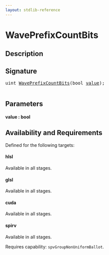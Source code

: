 ```yaml
---
layout: stdlib-reference
---
```


# WavePrefixCountBits

## Description





## Signature 

<pre>
<span class="code_keyword">uint</span> <a href="waveprefixcountbits-04af.html">WavePrefixCountBits</a>(<span class="code_keyword">bool</span> <a href="waveprefixcountbits-04af.html#decl-value" class="code_param">value</a>);

</pre>

## Parameters

####  <a id="decl-value"></a>value  : bool

## Availability and Requirements

Defined for the following targets:

#### hlsl
Available in all stages.

#### glsl
Available in all stages.

#### cuda
Available in all stages.

#### spirv
Available in all stages.

Requires capability: `spvGroupNonUniformBallot`.


